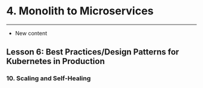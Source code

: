 # 4. Monolith to Microservices 
___
* New content 

## Lesson 6: Best Practices/Design Patterns for Kubernetes in Production

### 10. Scaling and Self-Healing 



